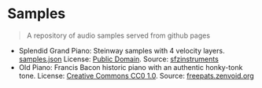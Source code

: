 # Samples

> A repository of audio samples served from github pages

- Splendid Grand Piano: Steinway samples with 4 velocity layers. [samples.json](https://danigb.github.io/samples/audio/splendid-grand-piano/samples.json) License: [Public Domain](https://creativecommons.org/share-your-work/public-domain/). Source: [sfzinstruments](https://github.com/sfzinstruments/SplendidGrandPiano)
- Old Piano: Francis Bacon historic piano with an authentic honky-tonk tone. License: [Creative Commons CC0 1.0](http://creativecommons.org/publicdomain/zero/1.0/). Source: [freepats.zenvoid.org](https://freepats.zenvoid.org/Piano/honky-tonk-piano.html)
